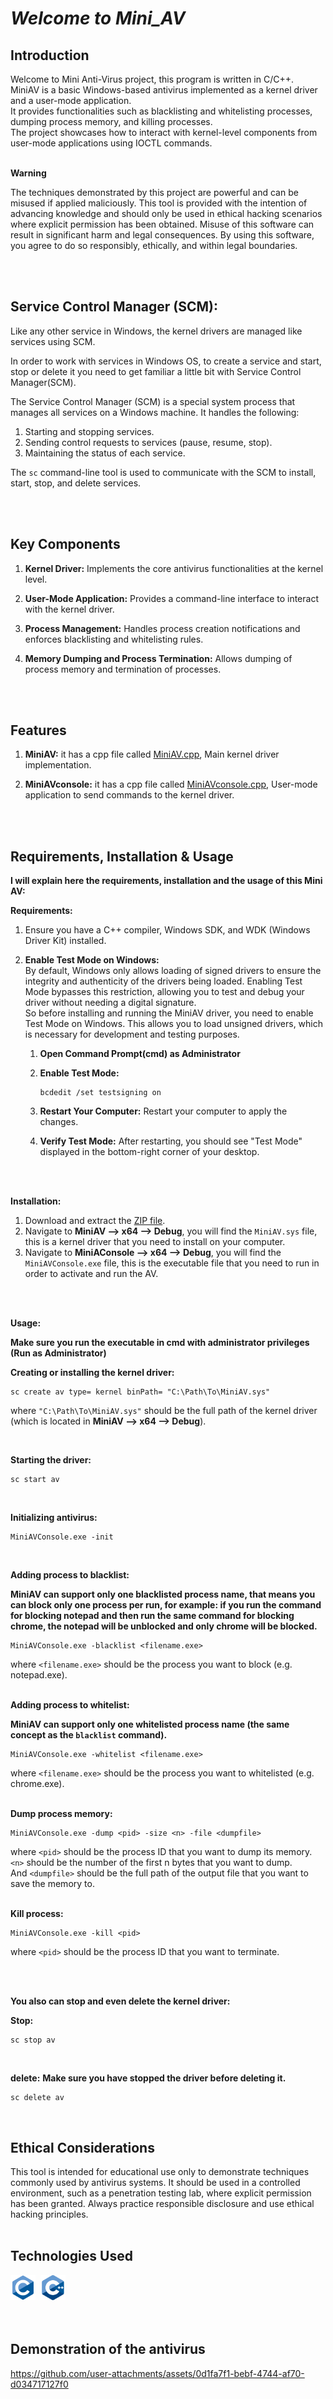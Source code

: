 # ***Welcome to Mini_AV***



## Introduction

Welcome to Mini Anti-Virus project, this program is written in C/C++. <br>
MiniAV is a basic Windows-based antivirus implemented as a kernel driver and a user-mode application. <br>
It provides functionalities such as blacklisting and whitelisting processes, dumping process memory, and killing processes. <br>
The project showcases how to interact with kernel-level components from user-mode applications using IOCTL commands. <br><br>


**Warning**

The techniques demonstrated by this project are powerful and can be misused if applied maliciously. This tool is provided with the intention of advancing knowledge and should only be used in ethical hacking scenarios where explicit permission has been obtained. Misuse of this software can result in significant harm and legal consequences. By using this software, you agree to do so responsibly, ethically, and within legal boundaries.

<br><br>




## Service Control Manager (SCM):

Like any other service in Windows, the kernel drivers are managed like services using SCM. <br>

In order to work with services in Windows OS, to create a service and start, stop or delete it you need to get familiar a little bit with Service Control Manager(SCM). <br>

The Service Control Manager (SCM) is a special system process that manages all services on a Windows machine. It handles the following:

1. Starting and stopping services.
2. Sending control requests to services (pause, resume, stop).
3. Maintaining the status of each service.

The `sc` command-line tool is used to communicate with the SCM to install, start, stop, and delete services.

<br><br>




## Key Components

1. **Kernel Driver:** Implements the core antivirus functionalities at the kernel level.

2. **User-Mode Application:** Provides a command-line interface to interact with the kernel driver.

3. **Process Management:** Handles process creation notifications and enforces blacklisting and whitelisting rules.
   
4. **Memory Dumping and Process Termination:** Allows dumping of process memory and termination of processes.

<br><br>




## Features

1. **MiniAV:** it has a cpp file called [MiniAV.cpp](https://github.com/eliyaballout/Mini_AV/blob/main/MiniAV/MiniAV/MiniAV.cpp), Main kernel driver implementation.
   
2. **MiniAVconsole:** it has a cpp file called [MiniAVconsole.cpp](https://github.com/eliyaballout/Mini_AV/blob/main/MiniAVConsole/MiniAVConsole/MiniAVConsole.cpp), User-mode application to send commands to the kernel driver.

<br><br>




## Requirements, Installation & Usage

**I will explain here the requirements, installation and the usage of this Mini AV:** <br>

**Requirements:**
1. Ensure you have a C++ compiler, Windows SDK, and WDK (Windows Driver Kit) installed.

2. **Enable Test Mode on Windows:** <br>
    By default, Windows only allows loading of signed drivers to ensure the integrity and authenticity of the drivers being loaded. Enabling Test Mode bypasses this restriction, allowing you to test and debug your driver without needing a digital signature. <br>
    So before installing and running the MiniAV driver, you need to enable Test Mode on Windows. This allows you to load unsigned drivers, which is necessary for development and testing purposes.
    1. **Open Command Prompt(cmd) as Administrator**
   
    2. **Enable Test Mode:**
        ```
        bcdedit /set testsigning on
        ```

    3. **Restart Your Computer:** Restart your computer to apply the changes.
   
    4. **Verify Test Mode:** After restarting, you should see "Test Mode" displayed in the bottom-right corner of your desktop.

<br><br>


**Installation:**
1. Download and extract the [ZIP file](https://github.com/eliyaballout/Mini_AV/archive/refs/heads/main.zip).<br>
2. Navigate to **MiniAV --> x64 --> Debug**, you will find the `MiniAV.sys` file, this is a kernel driver that you need to install on your computer.
3. Navigate to **MiniAConsole --> x64 --> Debug**, you will find the `MiniAVConsole.exe` file, this is the executable file that you need to run in order to activate and run the AV.

<br><br>


**Usage:**

**Make sure you run the executable in cmd with administrator privileges (Run as Administrator)** <br>

**Creating or installing the kernel driver:**

```
sc create av type= kernel binPath= "C:\Path\To\MiniAV.sys"
```
where `"C:\Path\To\MiniAV.sys"` should be the full path of the kernel driver (which is located in **MiniAV --> x64 --> Debug**).

<br>


**Starting the driver:** <br>
```
sc start av
```
<br>


**Initializing antivirus:**
```
MiniAVConsole.exe -init
```
<br>


**Adding process to blacklist:** <br>

**MiniAV can support only one blacklisted process name, that means you can block only one process per run, for example: if you run the command for blocking notepad and then run the same command for blocking chrome, the notepad will be unblocked and only chrome will be blocked.**
```
MiniAVConsole.exe -blacklist <filename.exe>
```
where `<filename.exe>` should be the process you want to block (e.g. notepad.exe).
<br><br>


**Adding process to whitelist:** <br>

**MiniAV can support only one whitelisted process name (the same concept as the `blacklist` command).**
```
MiniAVConsole.exe -whitelist <filename.exe>
```
where `<filename.exe>` should be the process you want to whitelisted (e.g. chrome.exe).
<br><br>


**Dump process memory:**
```
MiniAVConsole.exe -dump <pid> -size <n> -file <dumpfile>
```
where `<pid>` should be the process ID that you want to dump its memory. <br>
`<n>` should be the number of the first n bytes that you want to dump. <br>
And `<dumpfile>` should be the full path of the output file that you want to save the memory to.
<br><br>


**Kill process:**
```
MiniAVConsole.exe -kill <pid>
```
where `<pid>` should be the process ID that you want to terminate.


<br><br>



**You also can stop and even delete the kernel driver:**

**Stop:**
```
sc stop av
```
<br>


**delete:**
**Make sure you have stopped the driver before deleting it.**
```
sc delete av
```
<br>



## Ethical Considerations

This tool is intended for educational use only to demonstrate techniques commonly used by antivirus systems. It should be used in a controlled environment, such as a penetration testing lab, where explicit permission has been granted. Always practice responsible disclosure and use ethical hacking principles.<br><br>




## Technologies Used
<img src="https://github.com/devicons/devicon/blob/master/icons/c/c-original.svg" title="c" alt="c" width="40" height="40"/>&nbsp;
<img src="https://github.com/devicons/devicon/blob/master/icons/cplusplus/cplusplus-original.svg" title="c++" alt="c++" width="40" height="40"/>&nbsp;
<br><br><br>




## Demonstration of the antivirus

https://github.com/user-attachments/assets/0d1fa7f1-bebf-4744-af70-d034717127f0

<br>
